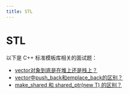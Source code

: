 ```yaml
---
title: STL
---
```


# STL

以下是 C++ 标准模板库相关的面试题：

- [vector对象到底是在堆上还是栈上？](vector_memory.md)
- [vector中push_back和emplace_back的区别？](push_back_vs_emplace_back.md)
- [make_shared 和 shared_ptr(new T) 的区别？](make_shared_vs_shared_ptr.md)
